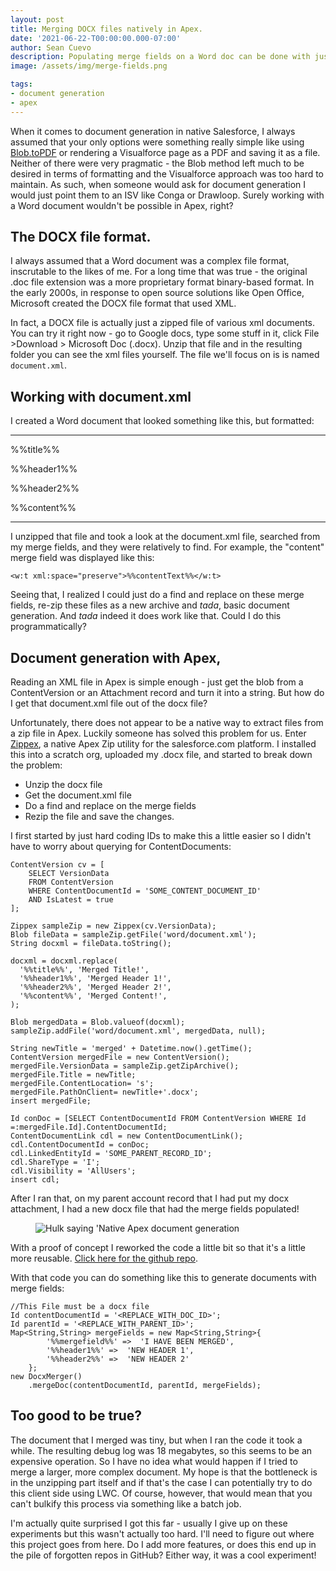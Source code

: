 ```yaml
---
layout: post
title: Merging DOCX files natively in Apex.
date: '2021-06-22-T00:00:00.000-07:00'
author: Sean Cuevo
description: Populating merge fields on a Word doc can be done with just Apex
image: /assets/img/merge-fields.png

tags:
- document generation
- apex
---
```


When it comes to document generation in native Salesforce, I always assumed that your only options were something really simple like using [Blob.toPDF](https://developer.salesforce.com/docs/atlas.en-us.apexref.meta/apexref/apex_methods_system_blob.htm) or rendering a Visualforce page as a PDF and saving it as a file. Neither of there were very pragmatic - the Blob method left much to be desired in terms of formatting and the Visualforce approach was too hard to maintain. As such, when someone would ask for document generation I would just point them to an ISV like Conga or Drawloop. Surely working with a Word document wouldn't be possible in Apex, right?

## The DOCX file format.

I always assumed that a Word document was a complex file format, inscrutable to the likes of me. For a long time that was true - the original .doc file extension was a more proprietary format binary-based format. In the early 2000s, in response to open source solutions like Open Office, Microsoft created the DOCX file format that used XML.

In fact, a DOCX file is actually just a zipped file of various xml documents. You can try it right now - go to Google docs, type some stuff in it, click File >Download > Microsoft Doc (.docx). Unzip that file and in the resulting folder you can see the xml files yourself. The file we'll focus on is is named `document.xml`.

## Working with document.xml

I created a Word document that looked something like this, but formatted:

<hr/>
%%title%%

%%header1%%

%%header2%%

%%content%%
<hr/>

I unzipped that file and took a look at the document.xml file, searched from my merge fields, and they were relatively to find. For example, the "content" merge field was displayed like this:

```
<w:t xml:space="preserve">%%contentText%%</w:t>
```

Seeing that, I realized I could just do a find and replace on these merge fields, re-zip these files as a new archive and *tada*, basic document generation. And *tada* indeed it does work like that. Could I do this programmatically?

## Document generation with Apex,
Reading an XML file in Apex is simple enough - just get the blob from a ContentVersion or an Attachment record and turn it into a string. But how do I get that document.xml file out of the docx file?

Unfortunately, there does not appear to be a native way to extract files from a zip file in Apex. Luckily someone has solved this problem for us. Enter [Zippex](https://github.com/pdalcol/Zippex), a native Apex Zip utility for the salesforce.com platform. I installed this into a scratch org, uploaded my .docx file, and started to break down the problem:

* Unzip the docx file
* Get the document.xml file
* Do a find and replace on the merge fields
* Rezip the file and save the changes.

I first started by just hard coding IDs to make this a little easier so I didn't have to worry about querying for ContentDocuments:

```
ContentVersion cv = [
    SELECT VersionData
    FROM ContentVersion
    WHERE ContentDocumentId = 'SOME_CONTENT_DOCUMENT_ID'
    AND IsLatest = true
];

Zippex sampleZip = new Zippex(cv.VersionData);
Blob fileData = sampleZip.getFile('word/document.xml');
String docxml = fileData.toString();

docxml = docxml.replace(
  '%%title%%', 'Merged Title!',
  '%%header1%%', 'Merged Header 1!',
  '%%header2%%', 'Merged Header 2!',
  '%%content%%', 'Merged Content!',
);

Blob mergedData = Blob.valueof(docxml);
sampleZip.addFile('word/document.xml', mergedData, null);

String newTitle = 'merged' + Datetime.now().getTime();
ContentVersion mergedFile = new ContentVersion();
mergedFile.VersionData = sampleZip.getZipArchive();
mergedFile.Title = newTitle;
mergedFile.ContentLocation= 's';
mergedFile.PathOnClient= newTitle+'.docx';
insert mergedFile;

Id conDoc = [SELECT ContentDocumentId FROM ContentVersion WHERE Id =:mergedFile.Id].ContentDocumentId;
ContentDocumentLink cdl = new ContentDocumentLink();
cdl.ContentDocumentId = conDoc;
cdl.LinkedEntityId = 'SOME_PARENT_RECORD_ID';
cdl.ShareType = 'I';
cdl.Visibility = 'AllUsers';
insert cdl;
```

After I ran that, on my parent account record that I had put my docx attachment, I had a new docx file that had the merge fields populated!

<figure>
  <img src="{{site.url}}/assets/img/apex-doc-gen-hulk.jpg" alt="Hulk saying 'Native Apex document generation"/>
</figure>

With a proof of concept I reworked the code a little bit so that it's a little more reusable. [Click here for the github repo]( https://github.com/seanpat09/docx-merger).

With that code you can do something like this to generate documents with merge fields:

```
//This File must be a docx file
Id contentDocumentId = '<REPLACE_WITH_DOC_ID>';
Id parentId = '<REPLACE_WITH_PARENT_ID>';
Map<String,String> mergeFields = new Map<String,String>{
        '%%mergefield%%' =>  'I HAVE BEEN MERGED',
        '%%header1%%' =>  'NEW HEADER 1',
        '%%header2%%' =>  'NEW HEADER 2'
    };
new DocxMerger()
    .mergeDoc(contentDocumentId, parentId, mergeFields);
```

## Too good to be true?

The document that I merged was tiny, but when I ran the code it took a while. The resulting debug log was 18 megabytes, so this seems to be an expensive operation. So I have no idea what would happen if I tried to merge a larger, more complex document. My hope is that the bottleneck is in the unzipping part itself and if that's the case I can potentially try to do this client side using LWC. Of course, however, that would mean that you can't bulkify this process via something like a batch job. 

I'm actually quite surprised I got this far - usually I give up on these experiments but this wasn't actually too hard. I'll need to figure out where this project goes from here. Do I add more features, or does this end up in the pile of forgotten repos in GitHub? Either way, it was a cool experiment!